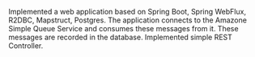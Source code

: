Implemented a web application based on Spring Boot, Spring WebFlux, R2DBC, Mapstruct, Postgres.
The application connects to the Amazone Simple Queue Service and consumes these messages from it.
These messages are recorded in the database. Implemented simple REST Controller.
